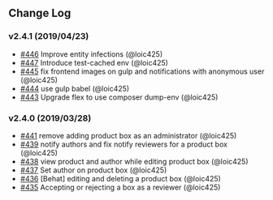 ## Change Log

### v2.4.1 (2019/04/23)
- [#446](https://github.com/Jedisjeux/Jedisjeux/pull/446) Improve entity infections (@loic425)
- [#447](https://github.com/Jedisjeux/Jedisjeux/pull/447) Introduce test-cached env (@loic425)
- [#445](https://github.com/Jedisjeux/Jedisjeux/pull/445) fix frontend images on gulp and notifications with anonymous user (@loic425)
- [#444](https://github.com/Jedisjeux/Jedisjeux/pull/444) use gulp babel (@loic425)
- [#443](https://github.com/Jedisjeux/Jedisjeux/pull/443) Upgrade flex to use composer dump-env (@loic425)


### v2.4.0 (2019/03/28)
- [#441](https://github.com/Jedisjeux/Jedisjeux/pull/441) remove adding product box as an administrator (@loic425)
- [#439](https://github.com/Jedisjeux/Jedisjeux/pull/439) notify authors and fix notify reviewers for a product box (@loic425)
- [#438](https://github.com/Jedisjeux/Jedisjeux/pull/438) view product and author while editing product box (@loic425)
- [#437](https://github.com/Jedisjeux/Jedisjeux/pull/437) Set author on product box (@loic425)
- [#436](https://github.com/Jedisjeux/Jedisjeux/pull/436) [Behat] editing and deleting a product box (@loic425)
- [#435](https://github.com/Jedisjeux/Jedisjeux/pull/435) Accepting or rejecting a box as a reviewer (@loic425)
